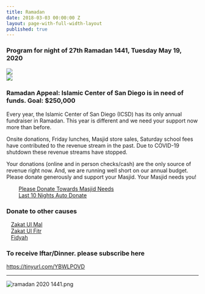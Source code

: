 ```yaml
---
title: Ramadan
date: 2018-03-03 00:00:00 Z
layout: page-with-full-width-layout
published: true
---
```


### Program for night of 27th Ramadan 1441, Tuesday May 19, 2020
<div class="row">
  <div class="col-md-6 col-12 pb-3">
    <a href="https://s3.us-west-2.amazonaws.com/goodbricks.org/static/media/icsd/Ramadan%2027th%20FB%20event.png" target="_blank" rel="noopener noreferrer" ><img src="https://s3.us-west-2.amazonaws.com/goodbricks.org/static/media/icsd/Ramadan%2027th%20FB%20event.png"/></a>
  </div>
  <div class="col-md-6 col-12 pb-3">
    <a href="https://s3.us-west-2.amazonaws.com/goodbricks.org/static/media/icsd/Ramadan%2027th%20Program%20Details.png" target="_blank" rel="noopener noreferrer"><img src="https://s3.us-west-2.amazonaws.com/goodbricks.org/static/media/icsd/Ramadan%2027th%20Program%20Details.png" /></a>
  </div>
</div>

### Ramadan Appeal: Islamic Center of San Diego is in need of funds. Goal: $250,000 

Every year, the Islamic Center of San Diego (ICSD) has its only annual fundraiser in Ramadan. This year is different and we need your support now more than before.

Onsite donations, Friday lunches, Masjid store sales, Saturday school fees have contributed to the revenue stream in the past. Due to COVID-19 shutdown these revenue streams have stopped.

Your donations (online and in person checks/cash) are the only source of revenue right now. And, we are running well short on our annual budget. Please donate generously and support your Masjid. Your Masjid needs you!

<div class="row pt-10 pb-2" >
  <div class="col-md-6 col-12 pb-3 text-center">
      <a class="btn btn-sm btn-danger" style="padding:16px 32px" href="https://goodbricksapp.com/icsd.org/campaign/masjid-needs-2020">Please Donate Towards Masjid Needs</a>
  </div>
  
  <div class="col-md-6 col-12 pb-3 text-center">
      <a class="btn btn-sm btn-danger" style="padding:16px 32px" href="https://goodbricksapp.com/icsd.org/auto-give/last-10-nights">Last 10 Nights Auto Donate</a>
  </div>
    
</div>

### Donate to other causes

<div class="row pt-10 pb-2" >
  <div class="col-md-4 col-12 pb-3">
      <a class="btn btn-sm btn-success" href="https://goodbricksapp.com/icsd.org/cause/zakat" style="width: 100%;padding:12px;">Zakat Ul Mal</a>
  </div>
  
  <div class="col-md-4 col-6 pb-3">
      <a class="btn btn-sm btn-success" href="https://goodbricksapp.com/icsd.org/cause/zakat-ul-fitr" style="width: 100%;padding:12px;">Zakat Ul Fitr</a>
  </div>
    
  <div class="col-md-4 col-6 pb-3">
        <a class="btn btn-sm btn-success" href="https://goodbricksapp.com/icsd.org/cause/fidyah" style="width: 100%; padding:12px;">Fidyah</a>
  </div>
</div>

### To receive Iftar/Dinner. please subscribe here
<a href="https://tinyurl.com/YBWLPOVD" target="_blank" rel="noopener noreferrer" > https://tinyurl.com/YBWLPOVD</a>

<hr/>

![ramadan 2020 1441.png]({{site.baseurl}}/media/ramadan%202020%201441.png)

